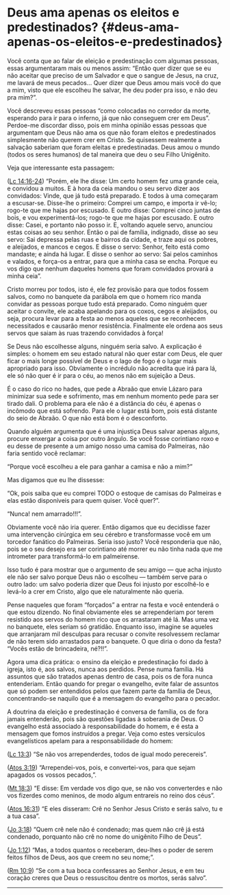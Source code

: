 # Deus ama apenas os eleitos e predestinados? {#deus-ama-apenas-os-eleitos-e-predestinados}

Você conta que ao falar de eleição e predestinação com algumas pessoas, essas argumentaram mais ou menos assim: “Então quer dizer que se eu não aceitar que preciso de um Salvador e que o sangue de Jesus, na cruz, me lavará de meus pecados... Quer dizer que Deus amou mais você do que a mim, visto que ele escolheu lhe salvar, lhe deu poder pra isso, e não deu pra mim?”.

Você descreveu essas pessoas “como colocadas no corredor da morte, esperando para ir para o inferno, já que não conseguem crer em Deus”. Perdoe-me discordar disso, pois em minha opinião essas pessoas que argumentam que Deus não ama os que não foram eleitos e predestinados simplesmente não querem crer em Cristo. Se quisessem realmente a salvação saberiam que foram eleitas e predestinadas. Deus amou o mundo (todos os seres humanos) de tal maneira que deu o seu Filho Unigênito.

Veja que interessante esta passagem:

([Lc 14:16-24](http://bibliaonline.com.br/acf/lc/14/16-24)) “Porém, ele lhe disse: Um certo homem fez uma grande ceia, e convidou a muitos. E à hora da ceia mandou o seu servo dizer aos convidados: Vinde, que já tudo está preparado. E todos à uma começaram a escusar-se. Disse-lhe o primeiro: Comprei um campo, e importa ir vê-lo; rogo-te que me hajas por escusado. E outro disse: Comprei cinco juntas de bois, e vou experimentá-los; rogo-te que me hajas por escusado. E outro disse: Casei, e portanto não posso ir. E, voltando aquele servo, anunciou estas coisas ao seu senhor. Então o pai de família, indignado, disse ao seu servo: Sai depressa pelas ruas e bairros da cidade, e traze aqui os pobres, e aleijados, e mancos e cegos. E disse o servo: Senhor, feito está como mandaste; e ainda há lugar. E disse o senhor ao servo: Sai pelos caminhos e valados, e força-os a entrar, para que a minha casa se encha. Porque eu vos digo que nenhum daqueles homens que foram convidados provará a minha ceia”.

Cristo morreu por todos, isto é, ele fez provisão para que todos fossem salvos, como no banquete da parábola em que o homem rico manda convidar as pessoas porque tudo está preparado. Como ninguém quer aceitar o convite, ele acaba apelando para os coxos, cegos e aleijados, ou seja, procura levar para a festa ao menos aqueles que se reconhecem necessitados e causarão menor resistência. Finalmente ele ordena aos seus servos que saiam às ruas trazendo convidados à força!

Se Deus não escolhesse alguns, ninguém seria salvo. A explicação é simples: o homem em seu estado natural não quer estar com Deus, ele quer ficar o mais longe possível de Deus e o lago de fogo é o lugar mais apropriado para isso. Obviamente o incrédulo não acredita que irá para lá, ele só não quer é ir para o céu, ao menos não em sujeição a Deus.

É o caso do rico no hades, que pede a Abraão que envie Lázaro para minimizar sua sede e sofrimento, mas em nenhum momento pede para ser tirado dali. O problema para ele não é a distância do céu, é apenas o incômodo que está sofrendo. Para ele o lugar está bom, pois está distante do seio de Abraão. O que não está bom é o desconforto.

Quando alguém argumenta que é uma injustiça Deus salvar apenas alguns, procure enxergar a coisa por outro ângulo. Se você fosse corintiano roxo e eu desse de presente a um amigo nosso uma camisa do Palmeiras, não faria sentido você reclamar:

“Porque você escolheu a ele para ganhar a camisa e não a mim?”

Mas digamos que eu lhe dissesse:

“Ok, pois saiba que eu comprei TODO o estoque de camisas do Palmeiras e elas estão disponíveis para quem quiser. Você quer?”.

“Nunca! nem amarrado!!!”.

Obviamente você não iria querer. Então digamos que eu decidisse fazer uma intervenção cirúrgica em seu cérebro e transformasse você em um torcedor fanático do Palmeiras. Seria isso justo? Você responderia que não, pois se o seu desejo era ser corintiano até morrer eu não tinha nada que me intrometer para transformá-lo em palmeirense.

Isso tudo é para mostrar que o argumento de seu amigo — que acha injusto ele não ser salvo porque Deus não o escolheu — também serve para o outro lado: um salvo poderia dizer que Deus foi injusto por escolhê-lo e levá-lo a crer em Cristo, algo que ele naturalmente não queria.

Pense naqueles que foram “forçados” a entrar na festa e você entenderá o que estou dizendo. No final obviamente eles se arrependeriam por terem resistido aos servos do homem rico que os arrastaram até lá. Mas uma vez no banquete, eles seriam só gratidão. Enquanto isso, imagine se aqueles que arranjaram mil desculpas para recusar o convite resolvessem reclamar de não terem sido arrastados para o banquete. O que diria o dono da festa? “Vocês estão de brincadeira, né?!!”.

Agora uma dica prática: o ensino da eleição e predestinação foi dado à igreja, isto é, aos salvos, nunca aos perdidos. Pense numa família. Há assuntos que são tratados apenas dentro de casa, pois os de fora nunca entenderiam. Então quando for pregar o evangelho, evite falar de assuntos que só podem ser entendidos pelos que fazem parte da família de Deus, concentrando-se naquilo que é a mensagem do evangelho para o pecador.

A doutrina da eleição e predestinação é conversa de família, os de fora jamais entenderão, pois são questões ligadas à soberania de Deus. O evangelho está associado à responsabilidade do homem, e é esta a mensagem que fomos instruídos a pregar. Veja como estes versículos evangelísticos apelam para a responsabilidade do homem:

([Lc 13:3](http://bibliaonline.com.br/acf/lc/13/3)) “Se não vos arrependerdes, todos de igual modo perecereis”.

([Atos 3:19](http://bibliaonline.com.br/acf/atos/3/19)) “Arrependei-vos, pois, e convertei-vos, para que sejam apagados os vossos pecados,”.

([Mt 18:3](http://bibliaonline.com.br/acf/mt/18/3)) “E disse: Em verdade vos digo que, se não vos converterdes e não vos fizerdes como meninos, de modo algum entrareis no reino dos céus”.

([Atos 16:31](http://bibliaonline.com.br/acf/atos/16/31)) “E eles disseram: Crê no Senhor Jesus Cristo e serás salvo, tu e a tua casa”.

([Jo 3:18](http://bibliaonline.com.br/acf/jo/3/18)) “Quem crê nele não é condenado; mas quem não crê já está condenado, porquanto não crê no nome do unigênito Filho de Deus”.

([Jo 1:12](http://bibliaonline.com.br/acf/jo/1/12)) “Mas, a todos quantos o receberam, deu-lhes o poder de serem feitos filhos de Deus, aos que creem no seu nome;”.

([Rm 10:9](http://bibliaonline.com.br/acf/rm/10/9)) “Se com a tua boca confessares ao Senhor Jesus, e em teu coração creres que Deus o ressuscitou dentre os mortos, serás salvo”.

*****